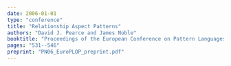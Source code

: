 ```yaml
---
date: 2006-01-01
type: "conference"
title: "Relationship Aspect Patterns"
authors: "David J. Pearce and James Noble"
booktitle: "Proceedings of the European Conference on Pattern Languages of Programs (EuroPLOP)"
pages: "531--546"
preprint: "PN06_EuroPLOP_preprint.pdf"
---
```

